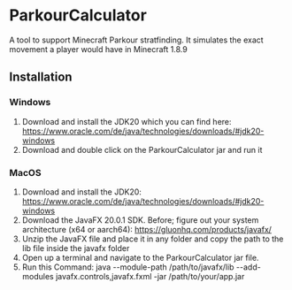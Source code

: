 # ParkourCalculator

A tool to support Minecraft Parkour stratfinding. It simulates the exact movement a player would have in Minecraft 1.8.9


## Installation
### Windows
1. Download and install the JDK20 which you can find here: https://www.oracle.com/de/java/technologies/downloads/#jdk20-windows
2. Download and double click on the ParkourCalculator jar and run it

### MacOS
1. Download and install the JDK20: https://www.oracle.com/de/java/technologies/downloads/#jdk20-windows
2. Download the JavaFX 20.0.1 SDK. Before; figure out your system architecture (x64 or aarch64): https://gluonhq.com/products/javafx/
3. Unzip the JavaFX file and place it in any folder and copy the path to the lib file inside the javafx folder
4. Open up a terminal and navigate to the ParkourCalculator jar file.
5. Run this Command: java --module-path /path/to/javafx/lib --add-modules javafx.controls,javafx.fxml -jar /path/to/your/app.jar

